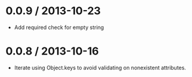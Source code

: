 
0.0.9 / 2013-10-23 
==================

 * Add required check for empty string

0.0.8 / 2013-10-16 
==================

 * Iterate using Object.keys to avoid validating on nonexistent attributes.
